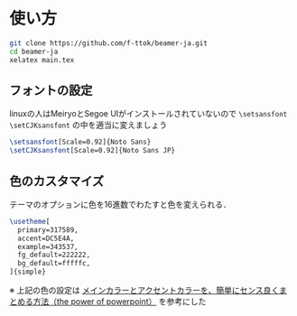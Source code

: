 # 使い方

```bash
git clone https://github.com/f-ttok/beamer-ja.git
cd beamer-ja
xelatex main.tex
```

## フォントの設定
linuxの人はMeiryoとSegoe UIがインストールされていないので `\setsansfont` `\setCJKsansfont` の中を適当に変えましょう

```latex
\setsansfont[Scale=0.92]{Noto Sans}
\setCJKsansfont[Scale=0.92]{Noto Sans JP}
```

## 色のカスタマイズ
テーマのオプションに色を16進数でわたすと色を変えられる．

```latex
\usetheme[
  primary=317589,
  accent=DC5E4A,
  example=343537,
  fg_default=222222,
  bg_default=fffffc,
]{simple}
```

※ 上記の色の設定は [メインカラーとアクセントカラーを、簡単にセンス良くまとめる方法（the power of powerpoint）](http://thepopp.com/easy-and-good-way-to-choose-colors-for-powerpoint/) を参考にした
